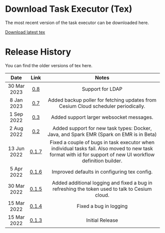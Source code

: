 # Download Task Executor (Tex)

The most recent version of the task executor can be downloaded here.

[Download latest tex](https://storage.googleapis.com/prod_tex_releases/tex-0.8-bin.zip)



# Release History

You can find the older versions of tex here.

|      Date       |       Link     |      Notes        |
| :-------------: | :------------: | :---------------: |
|    30 Mar 2023  | [0.8](https://storage.googleapis.com/prod_tex_releases/tex-0.8-bin.zip) | Support for LDAP |
|    8 Jan 2023  | [0.7](https://storage.googleapis.com/prod_tex_releases/tex-0.7-bin.zip) | Added backup poller for fetching updates from Cesium Cloud scheduler periodically. |
|    1 Sep 2022  | [0.3](https://storage.googleapis.com/prod_tex_releases/tex-0.3-bin.zip) | Added support larger websocket messages. |
|    2 Aug 2022  | [0.2](https://storage.googleapis.com/prod_tex_releases/tex-0.2-bin.zip) | Added support for new task types: Docker, Java, and Spark EMR (Spark on EMR is in Beta) |
|    13 Jun 2022  | [0.1.7](https://storage.googleapis.com/prod_tex_releases/tex-0.1.7-bin.zip) | Fixed a couple of bugs in task executor when individual tasks fail. Also moved to new task format with id for support of new UI workflow definition builder. |
|    5 Apr 2022  | [0.1.6](https://storage.googleapis.com/prod_tex_releases/tex-0.1.6-bin.zip) | Improved defaults in configuring tex config. |
|    30 Mar 2022  | [0.1.5](https://storage.googleapis.com/prod_tex_releases/tex-0.1.5-bin.zip) | Added additional logging and fixed a bug in refreshing the token used to talk to Cesium cloud. |
|    15 Mar 2022  | [0.1.4](https://storage.googleapis.com/prod_tex_releases/tex-0.1.4-bin.zip) | Fixed a bug in logging |
|    15 Mar 2022  | [0.1.3](https://storage.googleapis.com/prod_tex_releases/tex-0.1.3-bin.zip) | Initial Release |
